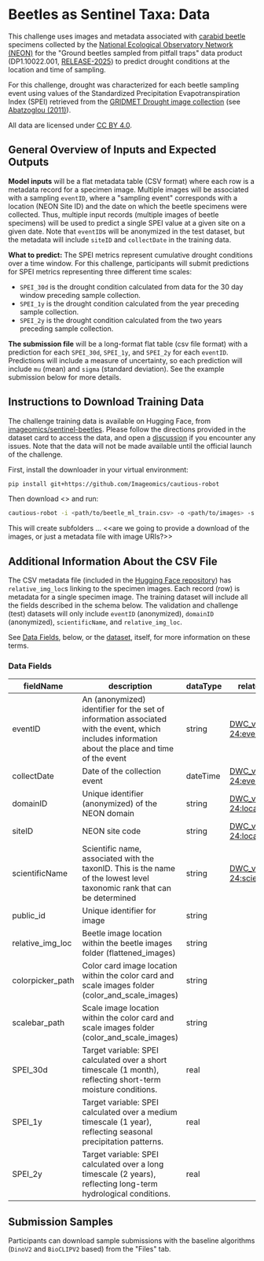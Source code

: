 # Beetles as Sentinel Taxa: Data

This challenge uses images and metadata associated with [carabid beetle](https://en.wikipedia.org/wiki/Ground_beetle) specimens collected by the [National Ecological Observatory Network (NEON)](https://www.neonscience.org/) for the "Ground beetles sampled from pitfall traps" data product (DP1.10022.001, [RELEASE-2025](https://doi.org/10.48443/cd21-q875)) to predict drought conditions at the location and time of sampling. 

For this challenge, drought was characterized for each beetle sampling event using values of the Standardized Precipitation Evapotranspiration Index (SPEI) retrieved from the [GRIDMET Drought image collection](https://developers.google.com/earth-engine/datasets/catalog/GRIDMET_DROUGHT#description) (see [Abatzoglou (2011)](https://doi.org/10.1002/joc.3413)).

All data are licensed under [CC BY 4.0](https://creativecommons.org/licenses/by/4.0/).

## General Overview of Inputs and Expected Outputs

**Model inputs** will be a flat metadata table (CSV format) where each row is a metadata record for a specimen image. Multiple images will be associated with a sampling `eventID`, where a "sampling event" corresponds with a location (NEON Site ID) and the date on which the beetle specimens were collected. Thus, multiple input records (multiple images of beetle specimens) will be used to predict a single SPEI value at a given site on a given date. Note that `eventID`s will be anonymized in the test dataset, but the metadata will include `siteID` and `collectDate` in the training data. 

**What to predict:** The SPEI metrics represent cumulative drought conditions over a time window. For this challenge, participants will submit predictions for SPEI metrics representing three different time scales: 
- `SPEI_30d` is the drought condition calculated from data for the 30 day window preceding sample collection.
- `SPEI_1y` is the drought condition calculated from the year preceding sample collection.
- `SPEI_2y` is the drought condition calculated from the two years preceding sample collection.

**The submission file** will be a long-format flat table (csv file format) with a prediction for each `SPEI_30d`, `SPEI_1y`, and `SPEI_2y` for each `eventID`. Predictions will include a measure of uncertainty, so each prediction will include `mu` (mean) and `sigma` (standard deviation). See the example submission below for more details. 

## Instructions to Download Training Data


The challenge training data is available on Hugging Face, from [imageomics/sentinel-beetles](https://huggingface.co/datasets/imageomics/sentinel-beetles). Please follow the directions provided in the dataset card to access the data, and open a [discussion](https://huggingface.co/datasets/imageomics/sentinel-beetles/discussions) if you encounter any issues. Note that the data will not be made available until the official launch of the challenge.

First, install the downloader in your virtual environment:
```bash
pip install git+https://github.com/Imageomics/cautious-robot
```
Then download <<link to training data csv>> and run: 
```bash
cautious-robot -i <path/to/beetle_ml_train.csv> -o <path/to/images> -s hybrid_stat -v md5
```

This will create subfolders ...
<<are we going to provide a download of the images, or just a metadata file with image URIs?>>




## Additional Information About the CSV File

The CSV metadata file (included in the [Hugging Face repository](https://huggingface.co/datasets/imageomics/sentinel-beetles/)) has `relative_img_loc`s linking to the specimen images. Each record (row) is metadata for a single specimen image. The training dataset will include all the fields described in the schema below. The validation and challenge (test) datasets will only include `eventID` (anonymized), `domainID` (anonymized), `scientificName`, and `relative_img_loc`.

See [Data Fields](#data-fields), below, or the [dataset](https://huggingface.co/datasets/imageomics/sentinel-beetles/), itself, for more information on these terms.


### Data Fields
| fieldName | description | dataType | relatedTerms |
|---|---|---|---|
| eventID | An (anonymized) identifier for the set of information associated with the event, which includes information about the place and time of the event | string | [DWC_v2009-04-24:eventID](http://rs.tdwg.org/dwc/terms/history/index.htm#eventID-2009-04-24)
| collectDate | Date of the collection event | dateTime | [DWC_v2009-04-24:eventDate](http://rs.tdwg.org/dwc/terms/history/index.htm#eventDate-2009-04-24)
| domainID | Unique identifier (anonymized) of the NEON domain | string | [DWC_v2009-04-24:locationID](http://rs.tdwg.org/dwc/terms/history/index.htm#locationID-2009-04-24)
| siteID | NEON site code | string | [DWC_v2009-04-24:locationID](http://rs.tdwg.org/dwc/terms/history/index.htm#locationID-2009-04-24)
| scientificName | Scientific name, associated with the taxonID. This is the name of the lowest level taxonomic rank that can be determined | string | [DWC_v2009-04-24:scientificName](http://tdwg.github.io/dwc/terms/history/index.htm#scientificName-2009-09-21)
| public_id | Unique identifier for image | string  | |
| relative_img_loc | Beetle image location within the beetle images folder (flattened_images) | string | |
| colorpicker_path | Color card image location within the color card and scale images folder (color_and_scale_images) | string | |
| scalebar_path | Scale image location within the color card and scale images folder (color_and_scale_images) | string | |
| SPEI_30d | Target variable: SPEI calculated over a short timescale (1 month), reflecting short-term moisture conditions. | real | |
| SPEI_1y | Target variable: SPEI calculated over a medium timescale (1 year), reflecting seasonal precipitation patterns. | real | |
| SPEI_2y | Target variable: SPEI calculated over a long timescale (2 years), reflecting long-term hydrological conditions. | real | |


## Submission Samples

Participants can download sample submissions with the baseline algorithms (`DinoV2` and `BioCLIPV2` based) from the "Files" tab.
